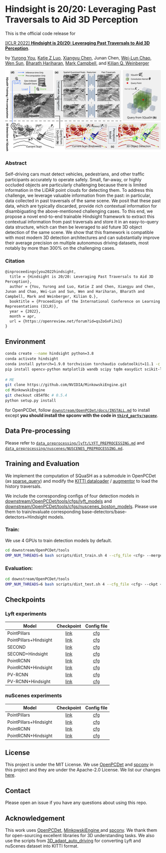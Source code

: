 # Hindsight is 20/20: Leveraging Past Traversals to Aid 3D Perception

This is the official code release for

[[ICLR 2022] **Hindsight is 20/20: Leveraging Past Traversals to Aid 3D Perception**](https://openreview.net/forum?id=qsZoGvFiJn1).

by [Yurong You](https://yurongyou.com/), [Katie Z Luo](https://www.cs.cornell.edu/~katieluo/), [Xiangyu Chen](https://www.cs.cornell.edu/~xchen/), Junan Chen, [Wei-Lun Chao](https://sites.google.com/view/wei-lun-harry-chao), [Wen Sun](https://wensun.github.io/), [Bharath Hariharan](http://home.bharathh.info/), [Mark Campbell](https://research.cornell.edu/researchers/mark-campbell), and [Kilian Q. Weinberger](https://www.cs.cornell.edu/~kilian/)

![Figure](figures/diagram.jpg)

### Abstract
Self-driving cars must detect vehicles, pedestrians, and other trafﬁc participants accurately to operate safely. Small, far-away, or highly occluded objects are particularly challenging because there is limited information in the LiDAR point clouds for detecting them. To address this challenge, we leverage valuable information from the past: in particular, data collected in past traversals of the same scene. We posit that these past data, which are typically discarded, provide rich contextual information for disambiguating the above-mentioned challenging cases. To this end, we propose a novel end-to-end trainable Hindsight framework to extract this contextual information from past traversals and store it in an easy-to-query data structure, which can then be leveraged to aid future 3D object detection of the same scene. We show that this framework is compatible with most modern 3D detection architectures and can substantially improve their average precision on multiple autonomous driving datasets, most notably by more than 300% on the challenging cases.

### Citation
```
@inproceedings{you2022hindsight,
  title = {Hindsight is 20/20: Leveraging Past Traversals to Aid 3D Perception},
  author = {You, Yurong and Luo, Katie Z and Chen, Xiangyu and Chen, Junan and Chao, Wei-Lun and Sun, Wen and Hariharan, Bharath and Campbell, Mark and Weinberger, Kilian Q.},
  booktitle = {Proceedings of the International Conference on Learning Representations (ICLR)},
  year = {2022},
  month = apr,
  url = {https://openreview.net/forum?id=qsZoGvFiJn1}
}
```

## Environment
```bash
conda create --name hindsight python=3.8
conda activate hindsight
conda install pytorch=1.9.0 torchvision torchaudio cudatoolkit=11.1 -c pytorch -c nvidia
pip install opencv-python matplotlib wandb scipy tqdm easydict scikit-learn

# ME
git clone https://github.com/NVIDIA/MinkowskiEngine.git
cd MinkowskiEngine
git checkout c854f0c # 0.5.4
python setup.py install
```
for OpenPCDet, follow [`downstream/OpenPCDet/docs/INSTALL.md`](downstream/OpenPCDet/docs/INSTALL.md) to install except
**you should install the spconv with the code in [`third_party/spconv`](third_party/spconv)**.

## Data Pre-processing
Please refer to [`data_preprocessing/lyft/LYFT_PREPROCESSING.md`](data_preprocessing/lyft/LYFT_PREPROCESSING.md) and
[`data_preprocessing/nuscenes/NUSCENES_PREPROCESSING.md`](data_preprocessing/nuscenes/NUSCENES_PREPROCESSING.md).

## Training and Evaluation
We implement the computation of SQuaSH as a submodule in OpenPCDet (as [sparse_query](downstream/OpenPCDet/pcdet/models/history_query/sparse_query.py)) and modify the
[KITTI dataloader](downstream/OpenPCDet/pcdet/datasets/kitti/kitti_dataset.py) / [augmentor](downstream/OpenPCDet/pcdet/datasets/augmentor/data_augmentor.py) to load the history traversals.

We include the corresponding configs of four detection models in
[downstream/OpenPCDet/tools/cfgs/lyft_models](downstream/OpenPCDet/tools/cfgs/lyft_models)
and [downstream/OpenPCDet/tools/cfgs/nuscenes_boston_models](downstream/OpenPCDet/tools/cfgs/nuscenes_boston_models).
Please use them to train/evaluate corresponding base-detectors/base-detectors+Hindsight models.

### Train:
We use 4 GPUs to train detection models by default.
```bash
cd downstream/OpenPCDet/tools
OMP_NUM_THREADS=6 bash scripts/dist_train.sh 4 --cfg_file <cfg> --merge_all_iters_to_one_epoch --fix_random_seed
```

### Evaluation:
```bash
cd downstream/OpenPCDet/tools
OMP_NUM_THREADS=6 bash scripts/dist_test.sh 4 --cfg_file <cfg> --ckpt <ckpt_path>
```

## Checkpoints
### Lyft experiments
| Model | Checkpoint  | Config file |
| ----- | :----: | :----: |
| PointPillars | [link](https://drive.google.com/file/d/1N1N0wKeSGtvwBad3iNHgbTGwyFU0q36z/view?usp=sharing) | [cfg](downstream/OpenPCDet/tools/cfgs/lyft_models/pointpillar.yaml) |
| PointPillars+Hindsight | [link](https://drive.google.com/file/d/1piZuMhSoG2Ea3JPzXwg4VVfGCLFD3NtV/view?usp=sharing) | [cfg](downstream/OpenPCDet/tools/cfgs/lyft_models/pointpillar_hindsight.yaml) |
| SECOND | [link](https://drive.google.com/file/d/1gnmUdc99EykRq1KOOI-bgXApc99T-MvW/view?usp=sharing) | [cfg](downstream/OpenPCDet/tools/cfgs/lyft_models/second_multihead.yaml) |
| SECOND+Hindsight | [link](https://drive.google.com/file/d/1EG4oZm9d-hvGLKMpQ4zQZgUbcZsFXuxR/view?usp=sharing) | [cfg](downstream/OpenPCDet/tools/cfgs/lyft_models/second_multihead_hindsight.yaml) |
| PointRCNN | [link](https://drive.google.com/file/d/1UT5QYoG0X0dpSM6Bs4B6NXdwiHSTkApj/view?usp=sharing) | [cfg](downstream/OpenPCDet/tools/cfgs/lyft_models/pointrcnn.yaml) |
| PointRCNN+Hindsight | [link](https://drive.google.com/file/d/1_8IgExDAd80rQchVok1RLPjv4t29O51X/view?usp=sharing) | [cfg](downstream/OpenPCDet/tools/cfgs/lyft_models/pointrcnn_hindsight.yaml) |
| PV-RCNN | [link](https://drive.google.com/file/d/11EZuEaLc4J618kwXqte3uBw4BXhYvwXA/view?usp=sharing) | [cfg](downstream/OpenPCDet/tools/cfgs/lyft_models/pv_rcnn.yaml) |
| PV-RCNN+Hindsight | [link](https://drive.google.com/file/d/1WgB42dYGawQUrPLeejSNOc-ddc-iFn9H/view?usp=sharing) | [cfg](downstream/OpenPCDet/tools/cfgs/lyft_models/pv_rcnn_hindsight.yaml) |

### nuScenes experiments
| Model | Checkpoint  | Config file |
| ----- | :----: | :----: |
| PointPillars | [link](https://drive.google.com/file/d/1Cn-YVsAwGn91vVaXf2LjOqL0KJ453v4u/view?usp=sharing) | [cfg](downstream/OpenPCDet/tools/cfgs/nuscenes_boston_models/pointpillar.yaml) |
| PointPillars+Hindsight | [link](https://drive.google.com/file/d/1pIUvdqOeS5OOZkseAyPUnlbo8T8BGqiB/view?usp=sharing) | [cfg](downstream/OpenPCDet/tools/cfgs/nuscenes_boston_models/pointpillar_hindsight.yaml) |
| PointRCNN | [link](https://drive.google.com/file/d/1HUGV8zCiUfg6S_xXeOlLO-JfFNMaVzc9/view?usp=sharing) | [cfg](downstream/OpenPCDet/tools/cfgs/nuscenes_boston_models/pointrcnn.yaml) |
| PointRCNN+Hindsight | [link](https://drive.google.com/file/d/1xUhCYpsZqt_VJaQF0YUcNFFTbpgNCHwE/view?usp=sharing) | [cfg](downstream/OpenPCDet/tools/cfgs/nuscenes_boston_models/pointrcnn_hindsight.yaml) |
## License
This project is under the MIT License.
We use [OpenPCDet](https://github.com/open-mmlab/OpenPCDet) and [spconv](https://github.com/traveller59/spconv) in this project and they are under the Apache-2.0 License.
We list our changes [here](CHANGES.md).

## Contact
Please open an issue if you have any questions about using this repo.

## Acknowledgement
This work uses [OpenPCDet](https://github.com/open-mmlab/OpenPCDet), [MinkowskiEngine
](https://github.com/NVIDIA/MinkowskiEngine) and [spconv](https://github.com/traveller59/spconv).
We thank them for open-sourcing excellent libraries for 3D understanding tasks.
We also use the scripts from [3D_adapt_auto_driving](https://github.com/cxy1997/3D_adapt_auto_driving) for converting Lyft and nuScenes dataset into KITTI format.